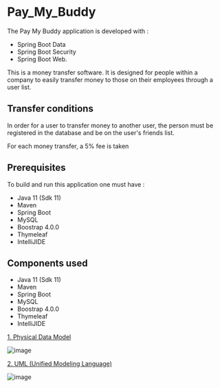 # Pay_My_Buddy

The Pay My Buddy application is developed with :
* Spring Boot Data
* Spring Boot Security 
* Spring Boot Web.  

This is a money transfer software. It is designed for people within a company to easily transfer money to those on their employees through a user list.

## Transfer conditions

In order for a user to transfer money to another user, the person must be registered in the database and be on the user's friends list.

For each money transfer, a 5% fee is taken

## Prerequisites
To build and run this application one must have :
* Java 11 (Sdk 11)
* Maven
* Spring Boot
* MySQL
* Boostrap 4.0.0
* Thymeleaf
* IntelliJIDE  

## Components used
* Java 11 (Sdk 11)
* Maven
* Spring Boot
* MySQL
* Boostrap 4.0.0
* Thymeleaf
* IntelliJIDE  

[1. Physical Data Model]()

![image](https://user-images.githubusercontent.com/63064965/221849612-8ea66d14-d090-4870-8a39-7fdf5a0ffc8c.png)

[2. UML (Unified Modeling Language)
]()

![image](https://user-images.githubusercontent.com/63064965/221849806-232902bc-fa4b-4a9b-96a2-727f2c4506a1.png)
